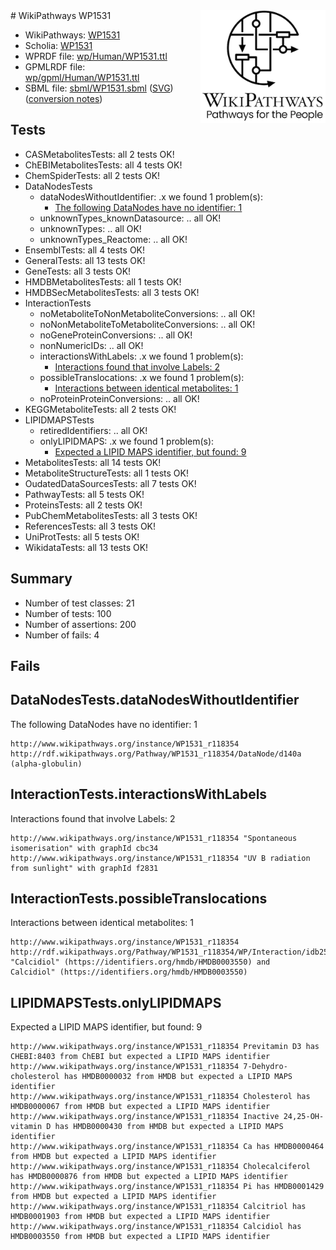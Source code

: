 <img style="float: right; width: 200px" src="../logo.png" />
# WikiPathways WP1531

* WikiPathways: [WP1531](https://identifiers.org/wikipathways:WP1531)
* Scholia: [WP1531](https://scholia.toolforge.org/wikipathways/WP1531)
* WPRDF file: [wp/Human/WP1531.ttl](../wp/Human/WP1531.ttl)
* GPMLRDF file: [wp/gpml/Human/WP1531.ttl](../wp/gpml/Human/WP1531.ttl)
* SBML file: [sbml/WP1531.sbml](../sbml/WP1531.sbml) ([SVG](../sbml/WP1531.svg)) ([conversion notes](../sbml/WP1531.txt))

## Tests
* CASMetabolitesTests: all 2 tests OK!
* ChEBIMetabolitesTests: all 4 tests OK!
* ChemSpiderTests: all 2 tests OK!
* DataNodesTests
    * dataNodesWithoutIdentifier: .x we found 1 problem(s):
        * [The following DataNodes have no identifier: 1](#d2d32fa0)
    * unknownTypes_knownDatasource: .. all OK!
    * unknownTypes: .. all OK!
    * unknownTypes_Reactome: .. all OK!
* EnsemblTests: all 4 tests OK!
* GeneralTests: all 13 tests OK!
* GeneTests: all 3 tests OK!
* HMDBMetabolitesTests: all 1 tests OK!
* HMDBSecMetabolitesTests: all 3 tests OK!
* InteractionTests
    * noMetaboliteToNonMetaboliteConversions: .. all OK!
    * noNonMetaboliteToMetaboliteConversions: .. all OK!
    * noGeneProteinConversions: .. all OK!
    * nonNumericIDs: .. all OK!
    * interactionsWithLabels: .x we found 1 problem(s):
        * [Interactions found that involve Labels: 2](#630d2679)
    * possibleTranslocations: .x we found 1 problem(s):
        * [Interactions between identical metabolites: 1](#d59038c4)
    * noProteinProteinConversions: .. all OK!
* KEGGMetaboliteTests: all 2 tests OK!
* LIPIDMAPSTests
    * retiredIdentifiers: .. all OK!
    * onlyLIPIDMAPS: .x we found 1 problem(s):
        * [Expected a LIPID MAPS identifier, but found: 9](#aafcae7a)
* MetabolitesTests: all 14 tests OK!
* MetaboliteStructureTests: all 1 tests OK!
* OudatedDataSourcesTests: all 7 tests OK!
* PathwayTests: all 5 tests OK!
* ProteinsTests: all 2 tests OK!
* PubChemMetabolitesTests: all 3 tests OK!
* ReferencesTests: all 3 tests OK!
* UniProtTests: all 5 tests OK!
* WikidataTests: all 13 tests OK!


## Summary

* Number of test classes: 21
* Number of tests: 100
* Number of assertions: 200
* Number of fails: 4

## Fails

<a name="d2d32fa0" />

## DataNodesTests.dataNodesWithoutIdentifier

The following DataNodes have no identifier: 1
```
http://www.wikipathways.org/instance/WP1531_r118354 http://rdf.wikipathways.org/Pathway/WP1531_r118354/DataNode/d140a (alpha-globulin)
```

<a name="630d2679" />

## InteractionTests.interactionsWithLabels

Interactions found that involve Labels: 2
```
http://www.wikipathways.org/instance/WP1531_r118354 "Spontaneous isomerisation" with graphId cbc34
http://www.wikipathways.org/instance/WP1531_r118354 "UV B radiation from sunlight" with graphId f2831
```

<a name="d59038c4" />

## InteractionTests.possibleTranslocations

Interactions between identical metabolites: 1
```
http://www.wikipathways.org/instance/WP1531_r118354 http://rdf.wikipathways.org/Pathway/WP1531_r118354/WP/Interaction/idb2536244 "Calcidiol" (https://identifiers.org/hmdb/HMDB0003550) and 
Calcidiol" (https://identifiers.org/hmdb/HMDB0003550)
```

<a name="aafcae7a" />

## LIPIDMAPSTests.onlyLIPIDMAPS

Expected a LIPID MAPS identifier, but found: 9
```
http://www.wikipathways.org/instance/WP1531_r118354 Previtamin D3 has CHEBI:8403 from ChEBI but expected a LIPID MAPS identifier
http://www.wikipathways.org/instance/WP1531_r118354 7-Dehydro- cholesterol has HMDB0000032 from HMDB but expected a LIPID MAPS identifier
http://www.wikipathways.org/instance/WP1531_r118354 Cholesterol has HMDB0000067 from HMDB but expected a LIPID MAPS identifier
http://www.wikipathways.org/instance/WP1531_r118354 Inactive 24,25-OH- vitamin D has HMDB0000430 from HMDB but expected a LIPID MAPS identifier
http://www.wikipathways.org/instance/WP1531_r118354 Ca has HMDB0000464 from HMDB but expected a LIPID MAPS identifier
http://www.wikipathways.org/instance/WP1531_r118354 Cholecalciferol has HMDB0000876 from HMDB but expected a LIPID MAPS identifier
http://www.wikipathways.org/instance/WP1531_r118354 Pi has HMDB0001429 from HMDB but expected a LIPID MAPS identifier
http://www.wikipathways.org/instance/WP1531_r118354 Calcitriol has HMDB0001903 from HMDB but expected a LIPID MAPS identifier
http://www.wikipathways.org/instance/WP1531_r118354 Calcidiol has HMDB0003550 from HMDB but expected a LIPID MAPS identifier
```

